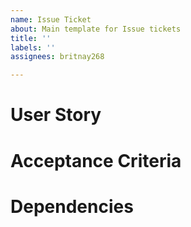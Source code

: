 ```yaml
---
name: Issue Ticket
about: Main template for Issue tickets
title: ''
labels: ''
assignees: britnay268

---
```


# User Story

# Acceptance Criteria

# Dependencies
